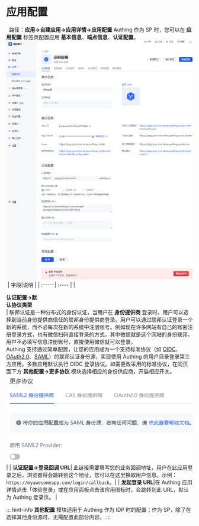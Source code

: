 # 应用配置​
​
<LastUpdated/>​
​
路径：**应用->自建应用->应用详情->应用配置**​
​
Authing 作为 SP 时，您可以在 **应用配置** 标签页配置应用 **基本信息**、**端点信息**、**认证配置**。​
​
![](../images/configure-app.png)​
​
| 字段|说明 | 
| :-----| :---- | 
| <div style="width:65pt">**认证配置->默认协议类型**</div> | 联邦认证是一种分布式的身份认证，当用户在 **身份提供商** 登录时，用户可以选择到当前身份提供商信任的联邦身份提供商登录。用户可以通过联邦认证登录一个新的系统，而不必每次在新的系统中注册账号。例如现在许多网站有自己的账密注册登录方式，也有微信扫码直接登录的方式，其中微信就是这个网站的身份联邦，用户不必填写信息注册账号，直接使用微信就可以登录。</br>Authing 支持通过简单配置，让您的应用成为一个支持标准协议（如 [OIDC](/guides/federation/oidc.md)、[OAuth2.0](/guides/federation/oauth.md)、[SAML](/guides/federation/saml.md)）的联邦认证身份源，实现使用 Authing 的用户目录登录第三方应用。多数应用默认执行 OIDC 登录协议。如需更改采用的标准协议，在同页面下方 **其他配置->更多协议** 模块选择相应的身份供应商，开启相应开关。<img src="../images/change-protocol.png"> |
| **认证配置->登录回调 URL**| 此链接需要填写您的业务回调地址，用户在此应用登录之后，浏览器将会跳转到这个地址，您可以在这里换取用户信息。示例：`https://myawesomeapp.com/login/callback`。| 
| **发起登录 URL**|在 Authing 应用详情点击「体验登录」或在应用面板点击该应用图标时，会跳转到此 URL，默认为 Authing 登录页。 | 

::: hint-info​
**其他配置** 模块适用于 Authing 作为 IDP 时的配置；作为 SP，除了在选择其他身份源时，无需配置此部分内容。​
:::